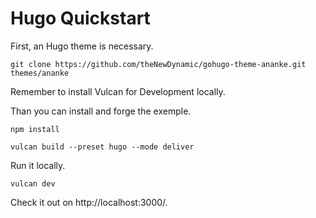 # Hugo Quickstart

First, an Hugo theme is necessary.
```
git clone https://github.com/theNewDynamic/gohugo-theme-ananke.git themes/ananke
```

Remember to install Vulcan for Development locally.  

Than you can install and forge the exemple.
```
npm install

vulcan build --preset hugo --mode deliver
```

Run it locally.
```
vulcan dev
```

Check it out on http://localhost:3000/.
